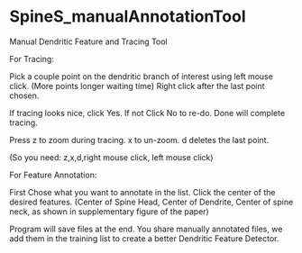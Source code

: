 # SpineS_manualAnnotationTool
Manual Dendritic Feature and Tracing Tool

For Tracing:

Pick a couple point on the dendritic branch of interest using left mouse click. (More points longer waiting time)
Right click after the last point chosen.

If tracing looks nice, click Yes. If not Click No to re-do. Done will complete tracing.

Press z to zoom during tracing. x to un-zoom. d deletes the last point.

(So you need: z,x,d,right mouse click, left mouse click)

For Feature Annotation:

First Chose what you want to annotate in the list.
Click the center of the desired features. (Center of Spine Head, Center of Dendrite, Center of spine neck, as shown in supplementary figure of the paper)

Program will save files at the end. You share manually annotated files, we add them in the training list to create a better Dendritic Feature Detector.
